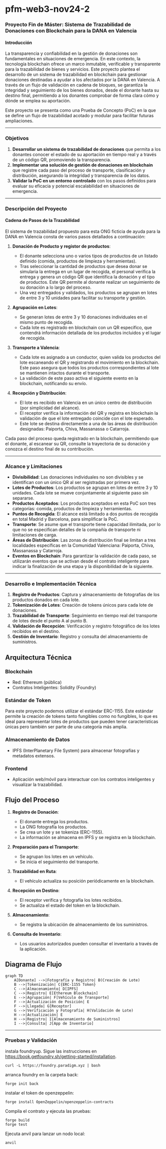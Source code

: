 # pfm-web3-nov24-2
### Proyecto Fin de Máster: Sistema de Trazabilidad de Donaciones con Blockchain para la DANA en Valencia

#### Introducción

La transparencia y confiabilidad en la gestión de donaciones son fundamentales en situaciones de emergencia. En este contexto, la tecnología blockchain ofrece un marco inmutable, verificable y transparente para la trazabilidad de bienes y servicios. Este proyecto plantea el desarrollo de un sistema de trazabilidad en blockchain para gestionar donaciones destinadas a ayudar a los afectados por la DANA en Valencia. A través de un flujo de validación en cadena de bloques, se garantiza la integridad y seguimiento de los bienes donados, desde el donante hasta su destino final, permitiendo a los donantes comprobar de forma clara cómo y dónde se emplea su aportación.

Este proyecto se presenta como una Prueba de Concepto (PoC) en la que se define un flujo de trazabilidad acotado y modular para facilitar futuras ampliaciones.

---

### Objetivos

1. **Desarrollar un sistema de trazabilidad de donaciones** que permita a los donantes conocer el estado de su aportación en tiempo real y a través de un código QR, promoviendo la transparencia.
2. **Implementar una solución de gestión de donaciones en blockchain** que registre cada paso del proceso de transporte, clasificación y distribución, asegurando la integridad y transparencia de los datos.
3. **Validar la PoC en un entorno controlado** con los pasos definidos para evaluar su eficacia y potencial escalabilidad en situaciones de emergencia.

---

### Descripción del Proyecto

#### Cadena de Pasos de la Trazabilidad

El sistema de trazabilidad propuesto para esta ONG ficticia de ayuda para la DANA en Valencia consta de varios pasos detallados a continuación:

1. **Donación de Producto y registor de productos**: 
    - El donante selecciona uno o varios tipos de productos de un listado definido (comida, productos de limpieza y herramientas).
    - Tras seleccionar la cantidad de productos que desea donar se simularia la entrega en un lugar de recogida, el personal verifica la entrega y genera un código QR que identifica la donación y el tipo de productos. Este QR permite al donante realizar un seguimiento de su donación a lo largo del proceso.
    - Una vez entregados y validados, los productos se agrupan en lotes de entre 3 y 10 unidades para facilitar su transporte y gestión.

3. **Agrupación en Lotes**:
    - Se generan lotes de entre 3 y 10 donaciones individuales en el mismo punto de recogida.
    - Cada lote es registrado en blockchain con un QR específico, que contendrá información detallada de los productos incluidos y el lugar de recogida.
    
4. **Transporte a Valencia**:
    - Cada lote es asignado a un conductor, quien valida los productos del lote escaneando el QR y registrando el movimiento en la blockchain. Este paso asegura que todos los productos correspondientes al lote se mantienen intactos durante el transporte.
    - La validación de este paso activa el siguiente evento en la blockchain, notificando su envío.

5. **Recepción y Distribución**:
    - El lote es recibido en Valencia en un único centro de distribución (por simplicidad del alcance).
    - El receptor verifica la información del QR y registra en blockchain la validación de que el lote entregado coincide con el lote esperado.
    - Este lote se destina directamente a una de las áreas de distribución designadas: Paiporta, Chiva, Massanassa o Catarroja.
    
Cada paso del proceso queda registrado en la blockchain, permitiendo que el donante, al escanear su QR, consulte la trayectoria de su donación y conozca el destino final de su contribución.

---

### Alcance y Limitaciones

- **Divisibilidad**: Las donaciones individuales no son divisibles y se identifican con un único QR al ser registradas por primera vez.
- **Lotes de Productos**: Los productos se agrupan en lotes de entre 3 y 10 unidades. Cada lote se mueve conjuntamente al siguiente paso sin separarse.
- **Productos Aceptados**: Los productos aceptados en esta PoC son tres categorías: comida, productos de limpieza y herramientas.
- **Puntos de Recogida**: El alcance está limitado a dos puntos de recogida en total Madrid y Barcelona, para simplificar la PoC.
- **Transporte**: Se asume que el transporte tiene capacidad ilimitada, por lo que no se especifican detalles de la compañía de transporte ni limitaciones de carga.
- **Áreas de Distribución**: Las zonas de distribución final se limitan a tres localidades específicas en la Comunidad Valenciana: Paiporta, Chiva, Massanassa y Catarroja.
- **Eventos en Blockchain**: Para garantizar la validación de cada paso, se utilizarán eventos que se activan desde el contrato inteligente para indicar la finalización de una etapa y la disponibilidad de la siguiente.


---

### Desarrollo e Implementación Técnica

1. **Registro de Productos**: Captura y almacenamiento de fotografías de los productos donados en cada lote.
2. **Tokenización de Lotes**: Creación de tokens únicos para cada lote de donaciones.
3. **Trazabilidad de Transporte**: Seguimiento en tiempo real del transporte de lotes desde el punto A al punto B.
4. **Validación de Recepción**: Verificación y registro fotográfico de los lotes recibidos en el destino.
5. **Gestión de Inventario**: Registro y consulta del almacenamiento de suministros.

## Arquitectura Técnica

### Blockchain
- Red: Ethereum (pública)
- Contratos Inteligentes: Solidity (Foundry)

### Estándar de Token
Para este proyecto podemos utilizar el estándar ERC-1155. Este estándar permite la creación de tokens tanto fungibles como no fungibles, lo que es ideal para representar lotes de productos que pueden tener características únicas pero también ser parte de una categoría más amplia.

### Almacenamiento de Datos
- IPFS (InterPlanetary File System) para almacenar fotografías y metadatos extensos.

### Frontend
- Aplicación web/móvil para interactuar con los contratos inteligentes y visualizar la trazabilidad.

## Flujo del Proceso

1. **Registro de Donación**:
   - El donante entrega los productos.
   - La ONG fotografía los productos.
   - Se crea un lote y se tokeniza (ERC-1155).
   - La información se almacena en IPFS y se registra en la blockchain.

2. **Preparación para el Transporte**:
   - Se agrupan los lotes en un vehículo.
   - Se inicia el seguimiento del transporte.

3. **Trazabilidad en Ruta**:
   - El vehículo actualiza su posición periódicamente en la blockchain.

4. **Recepción en Destino**:
   - El receptor verifica y fotografía los lotes recibidos.
   - Se actualiza el estado del token en la blockchain.

5. **Almacenamiento**:
   - Se registra la ubicación de almacenamiento de los suministros.

6. **Consulta de Inventario**:
   - Los usuarios autorizados pueden consultar el inventario a través de la aplicación.

## Diagrama de Flujo

```mermaid
graph TD
    A[Donante] -->|Fotografía y Registro| B(Creación de Lote)
    B -->|Tokenización| C{ERC-1155 Token}
    C -->|Almacenamiento| D[IPFS]
    C -->|Registro| E[Ethereum Blockchain]
    E -->|Agrupación| F[Vehículo de Transporte]
    F -->|Actualización de Posición| E
    F -->|Llegada| G[Receptor]
    G -->|Verificación y Fotografía| H(Validación de Lote)
    H -->|Actualización| E
    H -->|Registro| I[Almacenamiento de Suministros]
    I -->|Consulta| J[App de Inventario]
```

---

### Pruebas y Validación

instala foundryup. Sigue las instrucciones en https://book.getfoundry.sh/getting-started/installation.
```
curl -L https://foundry.paradigm.xyz | bash
```
arranca foundry en la carpeta back:
```
forge init back
```
instalar el token de openzeppelin:
```
forge install OpenZeppelin/openzeppelin-contracts
```
Compila el contrato y ejecuta las pruebas:
```
forge build
forge test
```

Ejecuta anvil para lanzar un nodo local:
```
anvil
```

